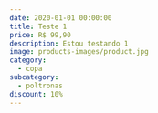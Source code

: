 ```yaml
---
date: 2020-01-01 00:00:00
title: Teste 1
price: R$ 99,90
description: Estou testando 1
image: products-images/product.jpg
category:
  - copa
subcategory:
  - poltronas
discount: 10%
---
```

